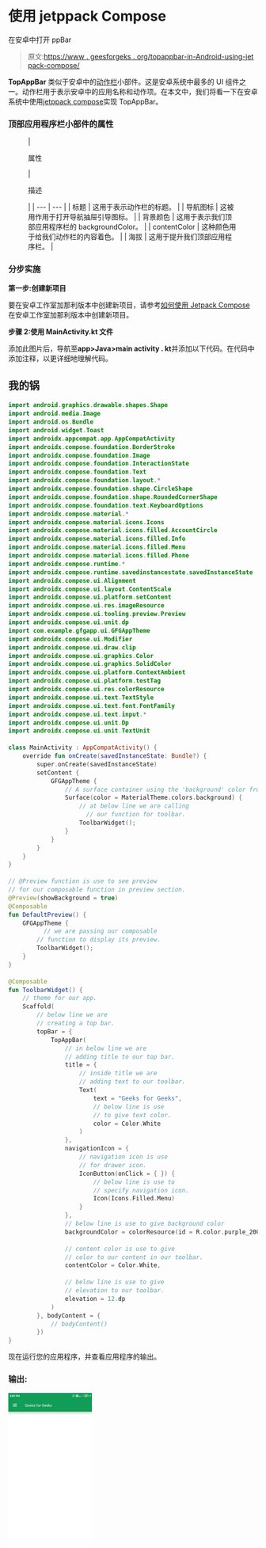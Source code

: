 # 使用 jetppack Compose

在安卓中打开 ppBar

> 原文:[https://www . geesforgeks . org/topappbar-in-Android-using-jet pack-compose/](https://www.geeksforgeeks.org/topappbar-in-android-using-jetpack-compose/)

**TopAppBar** 类似于安卓中的[动作栏](https://www.geeksforgeeks.org/what-are-the-different-types-of-bars-available-in-android/)小部件。这是安卓系统中最多的 UI 组件之一。动作栏用于表示安卓中的应用名称和动作项。在本文中，我们将看一下在安卓系统中使用[jetppack compose](https://www.geeksforgeeks.org/basics-of-jetpack-compose-in-android/)实现 TopAppBar。

### **顶部应用程序栏小部件的属性**

<figure class="table">

| 

属性

 | 

描述

 |
| --- | --- |
| 标题 | 这用于表示动作栏的标题。 |
| 导航图标 | 这被用作用于打开导航抽屉引导图标。 |
| 背景颜色 | 这用于表示我们顶部应用程序栏的 backgroundColor。 |
| contentColor | 这种颜色用于给我们动作栏的内容着色。 |
| 海拔 | 这用于提升我们顶部应用程序栏。 |

</figure>

### **分步实施**

**第一步:创建新项目**

要在安卓工作室加那利版本中创建新项目，请参考[如何使用 Jetpack Compose](https://www.geeksforgeeks.org/how-to-create-a-new-project-in-android-studio-canary-version-with-jetpack-compose/) 在安卓工作室加那利版本中创建新项目。

**步骤 2:使用 MainActivity.kt 文件**

添加此图片后，导航至**app>Java>main activity . kt**并添加以下代码。在代码中添加注释，以更详细地理解代码。

## 我的锅

```kt
import android.graphics.drawable.shapes.Shape
import android.media.Image
import android.os.Bundle
import android.widget.Toast
import androidx.appcompat.app.AppCompatActivity
import androidx.compose.foundation.BorderStroke
import androidx.compose.foundation.Image
import androidx.compose.foundation.InteractionState
import androidx.compose.foundation.Text
import androidx.compose.foundation.layout.*
import androidx.compose.foundation.shape.CircleShape
import androidx.compose.foundation.shape.RoundedCornerShape
import androidx.compose.foundation.text.KeyboardOptions
import androidx.compose.material.*
import androidx.compose.material.icons.Icons
import androidx.compose.material.icons.filled.AccountCircle
import androidx.compose.material.icons.filled.Info
import androidx.compose.material.icons.filled.Menu
import androidx.compose.material.icons.filled.Phone
import androidx.compose.runtime.*
import androidx.compose.runtime.savedinstancestate.savedInstanceState
import androidx.compose.ui.Alignment
import androidx.compose.ui.layout.ContentScale
import androidx.compose.ui.platform.setContent
import androidx.compose.ui.res.imageResource
import androidx.compose.ui.tooling.preview.Preview
import androidx.compose.ui.unit.dp
import com.example.gfgapp.ui.GFGAppTheme
import androidx.compose.ui.Modifier
import androidx.compose.ui.draw.clip
import androidx.compose.ui.graphics.Color
import androidx.compose.ui.graphics.SolidColor
import androidx.compose.ui.platform.ContextAmbient
import androidx.compose.ui.platform.testTag
import androidx.compose.ui.res.colorResource
import androidx.compose.ui.text.TextStyle
import androidx.compose.ui.text.font.FontFamily
import androidx.compose.ui.text.input.*
import androidx.compose.ui.unit.Dp
import androidx.compose.ui.unit.TextUnit

class MainActivity : AppCompatActivity() {
    override fun onCreate(savedInstanceState: Bundle?) {
        super.onCreate(savedInstanceState)
        setContent {
            GFGAppTheme {
                // A surface container using the 'background' color from the theme
                Surface(color = MaterialTheme.colors.background) {
                    // at below line we are calling
                      // our function for toolbar.
                    ToolbarWidget();
                }
            }
        }
    }
}

// @Preview function is use to see preview
// for our composable function in preview section.
@Preview(showBackground = true)
@Composable
fun DefaultPreview() {
    GFGAppTheme {
          // we are passing our composable
        // function to display its preview.
        ToolbarWidget();
    }
}

@Composable
fun ToolbarWidget() {
    // theme for our app.
    Scaffold(
        // below line we are 
        // creating a top bar.
        topBar = {
            TopAppBar(
                // in below line we are 
                // adding title to our top bar.
                title = {
                    // inside title we are 
                    // adding text to our toolbar.
                    Text(
                        text = "Geeks for Geeks",
                        // below line is use 
                        // to give text color.
                        color = Color.White
                    )
                },
                navigationIcon = {
                    // navigation icon is use
                    // for drawer icon.
                    IconButton(onClick = { }) {
                        // below line is use to
                        // specify navigation icon.
                        Icon(Icons.Filled.Menu)
                    }
                },
                // below line is use to give background color
                backgroundColor = colorResource(id = R.color.purple_200),

                // content color is use to give
                // color to our content in our toolbar.
                contentColor = Color.White,

                // below line is use to give
                // elevation to our toolbar.
                elevation = 12.dp
            )
        }, bodyContent = {
            // bodyContent()
        })
}
```

现在运行您的应用程序，并查看应用程序的输出。

### **输出:**

![TopAppBar in Android using Jetpack Compose Output](img/75c8f4d24162e72f0c0890255a98173e.png)